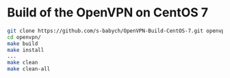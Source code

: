 # Build of the OpenVPN on CentOS 7

```bash
git clone https://github.com/s-babych/OpenVPN-Build-CentOS-7.git openvpn
cd openvpn/
make build
make install
...
make clean
make clean-all
```
